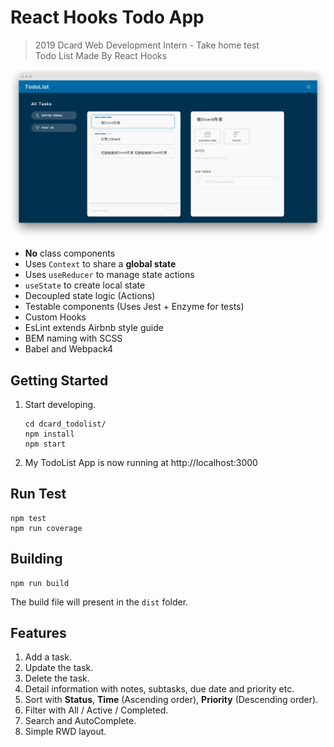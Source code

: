 # React Hooks Todo App
> 2019 Dcard Web Development Intern - Take home test <br />
> Todo List Made By React Hooks

<img src="./screenshot.png" />

- **No** class components
- Uses `Context` to share a **global state**
- Uses `useReducer` to manage state actions
- `useState` to create local state
- Decoupled state logic (Actions)
- Testable components (Uses Jest + Enzyme for tests)
- Custom Hooks
- EsLint extends Airbnb style guide
- BEM naming with SCSS
- Babel and Webpack4

## Getting Started
1. Start developing.
    ```
    cd dcard_todolist/
    npm install
    npm start
    ```
2. My TodoList App is now running at http://localhost:3000

## Run Test
```
npm test
npm run coverage
```

## Building
```
npm run build
```
The build file will present in the `dist` folder.

## Features
1. Add a task.
2. Update the task.
3. Delete the task.
4. Detail information with notes, subtasks, due date and priority etc.
5. Sort with **Status**, **Time** (Ascending order), **Priority** (Descending order).
6. Filter with All / Active / Completed.
7. Search and AutoComplete.
8. Simple RWD layout.